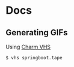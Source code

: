 # Docs

## Generating GIFs
Using [Charm VHS](https://github.com/charmbracelet/vhs)

```shell
$ vhs springboot.tape
```
